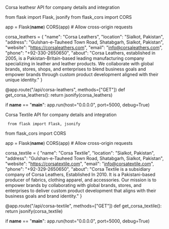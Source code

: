 Corsa leathesr API for company details and integration 

from flask import Flask, jsonify
from flask_cors import CORS

app = Flask(__name__)
CORS(app)  # Allow cross-origin requests

corsa_leathers = {
    "name": "Corsa Leathers",
    "location": "Sialkot, Pakistan",
    "address": "Gulshan-e-Tauheed Town Road, Shatabgarh, Sialkot, Pakistan",
    "website": "https://corsaleathers.com",
    "email": "info@corsaleathers.com",
    "phone": "+92-330-2650650",
    "about": "Corsa Leathers, established in 2005, is a Pakistan-Britain-based leading manufacturing company specializing in leather and leather products. We collaborate with global brands, stores, shops, and enterprises to blend business goals and empower brands through custom product development aligned with their unique identity."
}

@app.route("/api/corsa-leathers", methods=["GET"])
def get_corsa_leathers():
    return jsonify(corsa_leathers)

if __name__ == "__main__":
    app.run(host="0.0.0.0", port=5000, debug=True)
    



Corsa Textile API for company details and integration



     from flask import Flask, jsonify
from flask_cors import CORS

app = Flask(__name__)
CORS(app)  # Allow cross-origin requests

corsa_textile = {
    "name": "Corsa Textile",
    "location": "Sialkot, Pakistan",
    "address": "Gulshan-e-Tauheed Town Road, Shatabgarh, Sialkot, Pakistan",
    "website": "https://corsatextile.com",
    "email": "info@corsatextile.com",
    "phone": "+92-329-2650650",
    "about": "Corsa Textile is a subsidiary company of Corsa Leathers, Established In 2010. It is a Pakistani-based producer of fabrics, clothing apparel, and accessories. Our mission is to empower brands by collaborating with global brands, stores, and enterprises to deliver custom product development that aligns with their business goals and brand identity."
}

@app.route("/api/corsa-textile", methods=["GET"])
def get_corsa_textile():
    return jsonify(corsa_textile)

if __name__ == "__main__":
    app.run(host="0.0.0.0", port=5000, debug=True)





